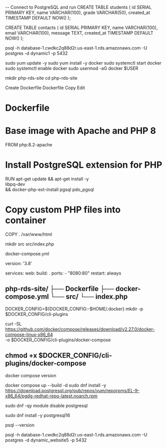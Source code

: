 -- Connect to PostgreSQL and run
CREATE TABLE students (
    id SERIAL PRIMARY KEY,
    name VARCHAR(100),
    grade VARCHAR(50),
    created_at TIMESTAMP DEFAULT NOW()
);

CREATE TABLE contacts (
    id SERIAL PRIMARY KEY,
    name VARCHAR(100),
    email VARCHAR(100),
    message TEXT,
    created_at TIMESTAMP DEFAULT NOW()
);


psql -h database-1.cwdkc2q88d2r.us-east-1.rds.amazonaws.com -U postgres -d dynamic1 -p 5432

sudo yum update -y
sudo yum install -y docker
sudo systemctl start docker
sudo systemctl enable docker
sudo usermod -aG docker $USER


mkdir php-rds-site
cd php-rds-site


Create Dockerfile
Dockerfile
Copy
Edit
# Dockerfile

# Base image with Apache and PHP 8
FROM php:8.2-apache

# Install PostgreSQL extension for PHP
RUN apt-get update && apt-get install -y \
    libpq-dev \
    && docker-php-ext-install pgsql pdo_pgsql

# Copy custom PHP files into container
COPY . /var/www/html

mkdir src
src/index.php

docker-compose.yml

version: '3.8'

services:
  web:
    build: .
    ports:
      - "8080:80"
    restart: always



php-rds-site/
├── Dockerfile
├── docker-compose.yml
└── src/
    └── index.php
------------------------------------------------------------------------

DOCKER_CONFIG=${DOCKER_CONFIG:-$HOME/.docker}
mkdir -p $DOCKER_CONFIG/cli-plugins

curl -SL https://github.com/docker/compose/releases/download/v2.27.0/docker-compose-linux-x86_64 \
    -o $DOCKER_CONFIG/cli-plugins/docker-compose

chmod +x $DOCKER_CONFIG/cli-plugins/docker-compose
---------------------------------------------------------------------------

docker compose version

docker compose up --build -d
sudo dnf install -y https://download.postgresql.org/pub/repos/yum/reporpms/EL-9-x86_64/pgdg-redhat-repo-latest.noarch.rpm

sudo dnf -qy module disable postgresql

sudo dnf install -y postgresql16

psql --version



psql -h database-1.cwdkc2q88d2r.us-east-1.rds.amazonaws.com -U postgres -d dynamic_website5 -p 5432

